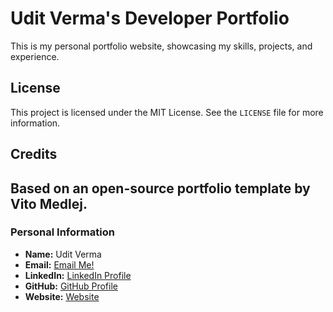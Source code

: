 # Udit Verma's Developer Portfolio

This is my personal portfolio website, showcasing my skills, projects, and experience. 

## License

This project is licensed under the MIT License. See the `LICENSE` file for more information.

## Credits

Based on an open-source portfolio template by Vito Medlej.
---
### Personal Information

- **Name:** Udit Verma
- **Email:** [Email Me!](mailto:udiverma@outlook.com)
- **LinkedIn:** [LinkedIn Profile](https://www.linkedin.com/in/udiverma/)
- **GitHub:** [GitHub Profile](https://github.com/udiverma)
- **Website:** [Website](https://www.uverma.com/)